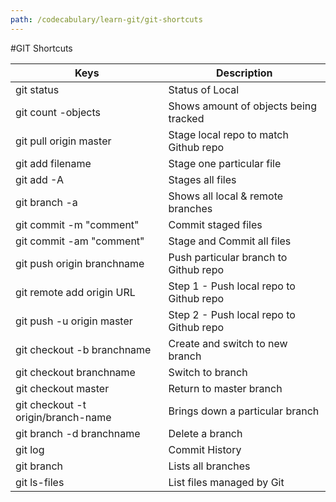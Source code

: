 ```yaml
---
path: /codecabulary/learn-git/git-shortcuts
---
```

#GIT Shortcuts

| Keys  | Description |
| ------------ | ----------- |
| git status        | Status of Local |
| git count -objects | Shows amount of objects being tracked
| git pull origin master | Stage local repo to match Github repo|
| git add filename | Stage one particular file |
| git add -A | Stages all files |
| git branch -a | Shows all local & remote branches |
| git commit -m "comment" | Commit staged files |
| git commit -am "comment" | Stage and Commit all files |
| git push origin branchname| Push particular branch to Github repo |
| git remote add origin URL | Step 1 - Push local repo to Github repo |
| git push -u origin master | Step 2 - Push local repo to Github repo |
| git checkout -b branchname | Create and switch to new branch |
| git checkout branchname | Switch to branch |
| git checkout master  | Return to master branch |
| git checkout -t origin/branch-name | Brings down a particular branch |
| git branch -d branchname | Delete a branch |
| git log | Commit History |
| git branch | Lists all branches |
| git ls-files  | List files managed by Git |
